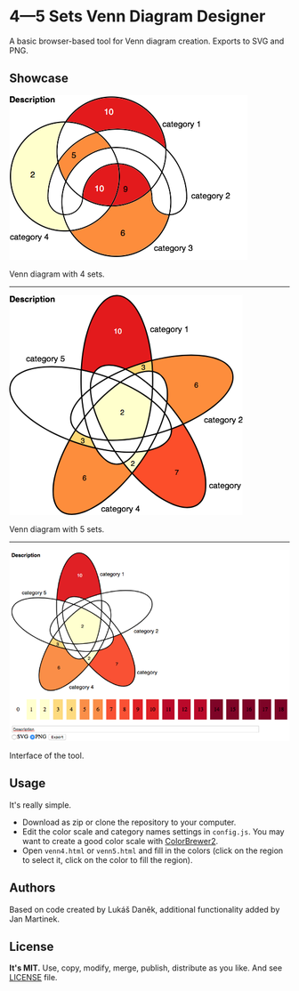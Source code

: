 # 4—5 Sets Venn Diagram Designer

A basic browser-based tool for Venn diagram creation. Exports to SVG and PNG.

## Showcase

![Venn diagram with 4 sets](img/4.png)

Venn diagram with 4 sets.

***

![Venn diagram with 5 sets](img/5.png)

Venn diagram with 5 sets.

***

![Interface](img/interface.png)

Interface of the tool.

## Usage

It's really simple.

- Download as zip or clone the repository to your computer.
- Edit the color scale and category names settings in `config.js`. You may want to create a good color scale with [ColorBrewer2](http://colorbrewer2.org).
- Open `venn4.html` or `venn5.html` and fill in the colors (click on the region to select it, click on the color to fill the region).

## Authors

Based on code created by Lukáš Daněk, additional functionality added by Jan Martinek.

## License

**It's MIT.** Use, copy, modify, merge, publish, distribute as you like. And see [LICENSE](LICENSE) file.
